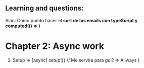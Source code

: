 ## Learning and questions: 
Alan: 
  Como puedo hacer el **sort de los emails con typeScript y computed(() => )**

# Chapter 2: Async work
1. Setup => [async] setup(){
    // Me servira para gql? 
    <Suspense> => Allways
}